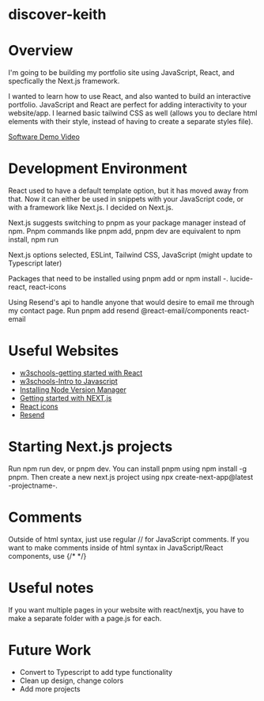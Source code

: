 # discover-keith

# Overview

I'm going to be building my portfolio site using JavaScript, React, and specfically the Next.js framework. 

I wanted to learn how to use React, and also wanted to build an interactive portfolio. JavaScript and React are perfect for adding interactivity to your website/app. I learned basic tailwind CSS as well (allows you to declare html elements with their style, instead of having to create a separate styles file).  


[Software Demo Video](https://youtu.be/z0dG4ZyTE20)

# Development Environment

React used to have a default template option, but it has moved away from that. Now it can either be used in snippets with your JavaScript code, or with a framework like Next.js. I decided on Next.js. 

Next.js suggests switching to pnpm as your package manager instead of npm. Pnpm commands like pnpm add, pnpm dev are equivalent to npm install, npm run

Next.js options selected, ESLint, Tailwind CSS, JavaScript (might update to Typescript later)

Packages that need to be installed using pnpm add or npm install -. lucide-react, react-icons

Using Resend's api to handle anyone that would desire to email me through my contact page.
Run pnpm add resend @react-email/components react-email

# Useful Websites


- [w3schools-getting started with React](https://www.w3schools.com/react/react_getstarted.asp)
- [w3schools-Intro to Javascript](https://www.w3schools.com/js/js_intro.asp)
- [Installing Node Version Manager](https://github.com/nvm-sh/nvm?tab=readme-ov-file#installing-and-updating)
- [Getting started with NEXT.js](https://nextjs.org/docs/app/getting-started/layouts-and-pages)
- [React icons](https://react-icons.github.io/react-icons/)
- [Resend](https://resend.com/docs/send-with-nextjs)

# Starting Next.js projects

Run npm run dev, or pnpm dev. You can install pnpm using npm install -g pnpm. Then create a new next.js project using npx create-next-app@latest -projectname-. 

# Comments

Outside of html syntax, just use regular // for JavaScript comments. If you want to make comments inside of html syntax in JavaScript/React components, use {/* */}

# Useful notes

If you want multiple pages in your website with react/nextjs, you have to make a separate folder with a page.js for each. 

# Future Work

- Convert to Typescript to add type functionality
- Clean up design, change colors 
- Add more projects 